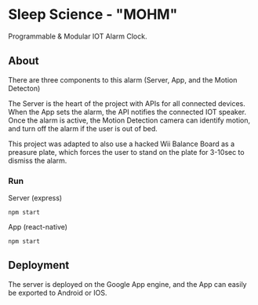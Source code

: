 # Sleep Science - "MOHM"

Programmable & Modular IOT Alarm Clock.

## About

There are three components to this alarm (Server, App, and the Motion Detecton)

The Server is the heart of the project with APIs for all connected devices. When the App sets the alarm, the API notifies the connected IOT speaker. Once the alarm is active, the Motion Detection camera can identify motion, and turn off the alarm if the user is out of bed.

This project was adapted to also use a hacked Wii Balance Board as a preasure plate, which forces the user to stand on the plate for 3-10sec to dismiss the alarm.


### Run

Server (express)
```
npm start
```

App (react-native)
```
npm start
```

## Deployment

The server is deployed on the Google App engine, and the App can easily be exported to Android or IOS.
